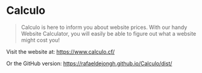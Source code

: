 # Calculo

> Calculo is here to inform you about website prices. With our handy Website Calculator, you will easily be able to figure out what a website might cost you!

Visit the website at: https://www.calculo.cf/

Or the GitHub version: https://rafaeldejongh.github.io/Calculo/dist/